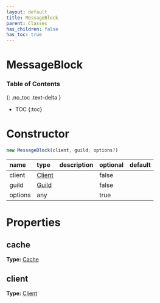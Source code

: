 ```yaml
---
layout: default
title: MessageBlock
parent: Classes
has_children: false
has_toc: true
---
```


# MessageBlock
### Table of Contents
{: .no_toc .text-delta }

- TOC
{:toc}
# Constructor
```js
new MessageBlock(client, guild, options?)
```

| name | type | description | optional | default |
|:-----|:-----|:------------|:---------|:--------|
| client | [Client](/classes/Client) |  | false |  |
| guild | [Guild](/classes/Guild) |  | false |  |
| options | any |  | true |  |

# Properties
## cache
**Type:** [Cache](/classes/Cache)

## client
**Type:** [Client](/classes/Client)

